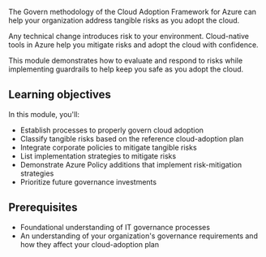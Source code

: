The Govern methodology of the Cloud Adoption Framework for Azure can help your organization address tangible risks as you adopt the cloud.

Any technical change introduces risk to your environment. Cloud-native tools in Azure help you mitigate risks and adopt the cloud with confidence.

This module demonstrates how to evaluate and respond to risks while implementing guardrails to help keep you safe as you adopt the cloud.

## Learning objectives

In this module, you'll:

- Establish processes to properly govern cloud adoption
- Classify tangible risks based on the reference cloud-adoption plan
- Integrate corporate policies to mitigate tangible risks
- List implementation strategies to mitigate risks
- Demonstrate Azure Policy additions that implement risk-mitigation strategies
- Prioritize future governance investments

## Prerequisites

- Foundational understanding of IT governance processes
- An understanding of your organization's governance requirements and how they affect your cloud-adoption plan